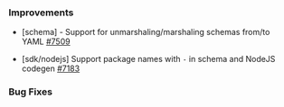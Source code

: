 
### Improvements

- [schema] - Support for unmarshaling/marshaling schemas from/to YAML
  [#7509](https://github.com/pulumi/pulumi/pull/7509)

- [sdk/nodejs] Support package names with `-` in schema and NodeJS codegen
  [#7183](https://github.com/pulumi/pulumi/pull/7183)

### Bug Fixes

